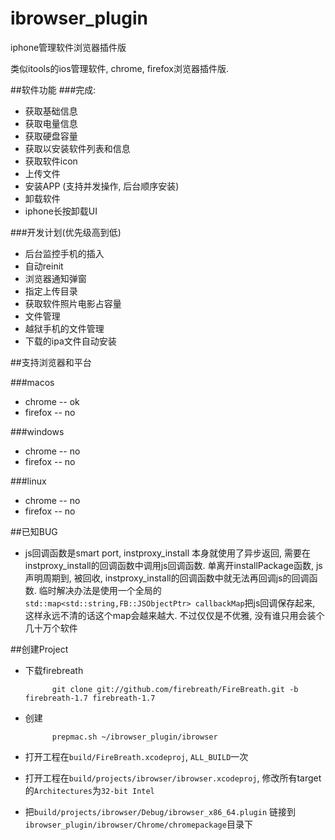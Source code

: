 ibrowser_plugin
===============

iphone管理软件浏览器插件版

类似itools的ios管理软件, chrome, firefox浏览器插件版.

##软件功能
###完成:

*   获取基础信息
*   获取电量信息
*   获取硬盘容量
*   获取以安装软件列表和信息
*   获取软件icon
*   上传文件
*   安装APP (支持并发操作, 后台顺序安装)
*   卸载软件
*   iphone长按卸载UI


###开发计划(优先级高到低)
*   后台监控手机的插入
*   自动reinit
*   浏览器通知弹窗
*   指定上传目录
*   获取软件照片电影占容量
*   文件管理
*   越狱手机的文件管理
*   下载的ipa文件自动安装

##支持浏览器和平台

###macos
*   chrome   -- ok
*   firefox  -- no

###windows
*   chrome   -- no
*   firefox  -- no

###linux
*   chrome   -- no
*   firefox  -- no


##已知BUG
*   js回调函数是smart port, instproxy_install 本身就使用了异步返回, 
需要在instproxy_install的回调函数中调用js回调函数. 单离开installPackage函数, js声明周期到, 被回收,
instproxy_install的回调函数中就无法再回调js的回调函数.
临时解决办法是使用一个全局的`std::map<std::string,FB::JSObjectPtr> callbackMap`把js回调保存起来, 
这样永远不清的话这个map会越来越大. 不过仅仅是不优雅, 没有谁只用会装个几十万个软件

##创建Project

* 下载firebreath

            git clone git://github.com/firebreath/FireBreath.git -b firebreath-1.7 firebreath-1.7
    
* 创建
    
            prepmac.sh ~/ibrowser_plugin/ibrowser

* 打开工程在`build/FireBreath.xcodeproj`, `ALL_BUILD`一次
* 打开工程在`build/projects/ibrowser/ibrowser.xcodeproj`, 修改所有target的`Architectures`为`32-bit Intel`
* 把`build/projects/ibrowser/Debug/ibrowser_x86_64.plugin` 链接到`ibrowser_plugin/ibrowser/Chrome/chromepackage`目录下
 

